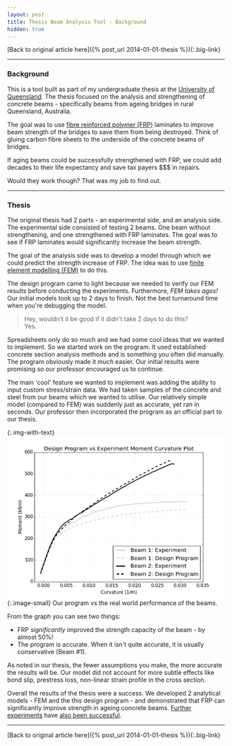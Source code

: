 ```yaml
---
layout: post
title: Thesis Beam Analysis Tool - Background
hidden: true
---
```


[Back to original article here]({% post_url 2014-01-01-thesis %}){:.big-link}

---

### Background

This is a tool built as part of my undergraduate thesis at the [University of Queensland](https://www.uq.edu.au/). The thesis focused on the analysis and strengthening of concrete beams - specifically beams from ageing bridges in rural Queensland, Australia.

The goal was to use [fibre reinforced polymer (FRP)](https://en.wikipedia.org/wiki/Fibre-reinforced_plastic) laminates to improve beam strength of the bridges to save them from being destroyed. Think of gluing carbon fibre sheets to the underside of the concrete beams of bridges.

If aging beams could be successfully strengthened with FRP, we could add decades to their life expectancy and save tax payers $$$ in repairs.

Would they work though? That was my job to find out.

---

### Thesis

The original thesis had 2 parts - an experimental side, and an analysis side. The experimental side consisted of testing 2 beams. One beam without strengthening, and one strengthened with FRP laminates. The goal was to see if FRP laminates would significantly increase the beam strength.

The goal of the analysis side was to develop a model through which we could predict the strength increase of FRP. The idea was to use [finite element modelling (FEM)](https://en.wikipedia.org/wiki/Finite_element_method) to do this.

The design program came to light because we needed to verify our FEM results before conducting the experiments. Furthermore, _FEM takes ages!_ Our initial models took up to 2 days to finish. Not the best turnaround time when you're debugging the model.

<blockquote>
Hey, wouldn't it be good if it didn't take 2 days to do this?<br>
Yes.
</blockquote>

Spreadsheets only do so much and we had some cool ideas that we wanted to implement. So we started work on the program. It used established concrete section analysis methods and is something you often did manually. The program obviously made it _much_ easier. Our initial results were promising so our professor encouraged us to continue.

The main 'cool' feature we wanted to implement was adding the ability to input custom stress/strain data. We had taken samples of the concrete and steel from our beams which we wanted to utilise. Our relatively simple model (compared to FEM) was suddenly just as accurate, yet ran in seconds. Our professor then incorporated the program as an official part to our thesis.

{:.img-with-text}
![Image of Program vs Beams Plot](/images/thesis_plot.png){:.image-small}
Our program vs the real world performance of the beams.

From the graph you can see two things:
- FRP _significantly_ improved the strength capacity of the beam - by almost 50%!
- The program is accurate. When it isn't quite accurate, it is usually conservative (Beam #1).

As noted in our thesis, the fewer assumptions you make, the more accurate the results will be. Our model did not account for more subtle effects like bond slip, prestress loss, non-linear strain profile in the cross section.

Overall the results of the thesis were a success. We developed 2 analytical models - FEM and the this design program - and demonstrated that FRP can significantly improve strength in ageing concrete beams. [Further experiments](https://www.uq.edu.au/news/article/2018/05/uq-bridge-world-beater) have [also been successful](https://www.sciencedirect.com/science/article/pii/S0141029616311488).

---

[Back to original article here]({% post_url 2014-01-01-thesis %}){:.big-link}
